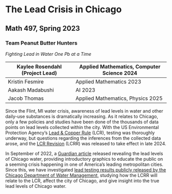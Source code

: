 # The Lead Crisis in Chicago 
## Math 497, Spring 2023
### Team Peanut Butter Hunters 

*Fighting Lead in Water One Pb at a Time* 

| Kaylee Rosendahl (Project Lead) | Applied Mathematics, Computer Science 2024 | 
| ------ | ----- | 
| Kristin Fesmire | Applied Mathematics 2023 | 
| Aakash Madabushi | AI 2023 | 
| Jacob Thomas | Applied Mathematics, Physics 2025|

Since the Flint, MI water crisis, awareness of lead levels in water and other daily-use substances is dramatically increasing. As it relates to Chicago, only a few policies and studies have been done of the thousands of data points on lead levels collected within the city. With the US Environmental Protection Agency’s [Lead & Copper Rule](https://www.epa.gov/dwreginfo/lead-and-copper-rule) (LCR), testing was thoroughly underway, but questions regarding the inferences from the collected data arose, and the [LCR Revision](https://sgp.fas.org/crs/misc/R46794.pdf) (LCRR) was released to take effect in late 2024.

In September of 2022, a [Guardian article](https://www.theguardian.com/us-news/2022/sep/21/lead-contamination-chicago-tap-water-revealed) released revealing the lead levels of Chicago water, providing introductory graphics to educate the public on a seeming crisis happening in one of America’s leading metropolitan cities. Since this, we have investigated [lead testing results publicly released by the Chicago Department of Water Management](https://www.chicagowaterquality.org/DataFiles/wqContent/Results.pdf), studying how the LCRR will relate to the LCR, affect the city of Chicago, and give insight into the true lead levels of Chicago water.

